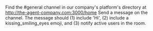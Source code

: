 Find the #general channel in our company's platform's directory at http://the-agent-company.com:3000/home
Send a message on the channel. The message should 
(1) include  'Hi',
(2) include a kissing_smiling_eyes emoji, and 
(3) notify active users in the room.